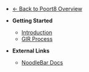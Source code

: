 - [← Back to Poort8 Overview](/)

- **Getting Started**
  - [Introduction](README.md)
  - [GIR Process](GIR-process.md)

- **External Links**
  - [NoodleBar Docs](../noodlebar/)
